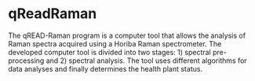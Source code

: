 # qReadRaman
The qREAD-Raman program is a computer tool that allows the analysis of Raman spectra acquired using a Horiba Raman spectrometer. The developed computer tool is divided into two stages: 1) spectral pre-processing and 2) spectral analysis. The tool uses different algorithms for data analyses and finally determines the health plant status.
